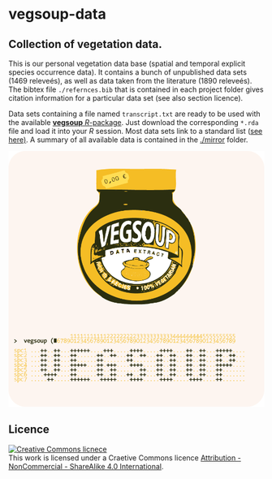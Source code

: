 vegsoup-data
============

Collection of vegetation data.
------------------------------

This is our personal vegetation data base (spatial and temporal explicit species occurrence data). It contains a bunch of unpublished data sets (1469 releveés), as well as data taken from the literature (1890 releveés). The bibtex file `./refernces.bib` that is contained in each project folder gives citation information for a particular data set (see also section licence).

Data sets containing a file named `transcript.txt` are ready to be used with the available [**vegsoup** *R*-package](http://r-forge.r-project.org/projects/vegsoup/). Just download the corresponding `*.rda` file and load it into your *R* session. Most data sets link to a standard list ([see here)](https://github.com/kardinal-eros/vegsoup-standards/tree/master/austrian%20standard%20list%202008). A summary of all available data is contained in the [./mirror](https://github.com/kardinal-eros/vegsoup-data/blob/master/mirror) folder.

![](README.png)

Licence
-------

<a rel="license" href="http://creativecommons.org/licenses/by-nc-sa/4.0/"><img alt="Creative Commons licnece" style="border-width:0" src="https://i.creativecommons.org/l/by-nc-sa/4.0/88x31.png" /></a><br />This work is licensed under a Craetive Commons licence <a rel="license" href="http://creativecommons.org/licenses/by-nc-sa/4.0/">Attribution - NonCommercial - ShareAlike 4.0 International</a>.



<!-- Please contact me (kardinal.eros at gmail.com) if you want to use any of the data sets in a publication.

Short note about formats
------------------------
Date format is in general IS0 8601.
Coordinates are given in decimal degree with 6 significant digits and refer to the WGS84 ellipsoid (EPSG code 4326). A field named `accuracy` is available for most data sets and quantifies coordinate uncertainty in meters.
-->
